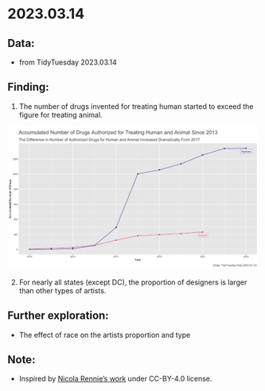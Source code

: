 # 2023.03.14


## Data:
- from TidyTuesday 2023.03.14

## Finding:

1. The number of drugs invented for treating human started to exceed the figure for treating animal. 

![Accumulated Numbers](https://github.com/CuteChuanChuan/TidyTuesday/blob/main/2023-03-14/01.%20Accumulated%20Number%20of%20Drugs%20Authorized%20for%20Treating%20Human%20and%20Animal%20Since%202013.jpeg)

2. For nearly all states (except DC), the proportion of designers is larger than other types of artists.

## Further exploration:
- The effect of race on the artists proportion and type

## Note:
- Inspired by [Nicola Rennie’s work](https://github.com/nrennie/tidytuesday/tree/main/2022/2022-09-27) under CC-BY-4.0 license.
